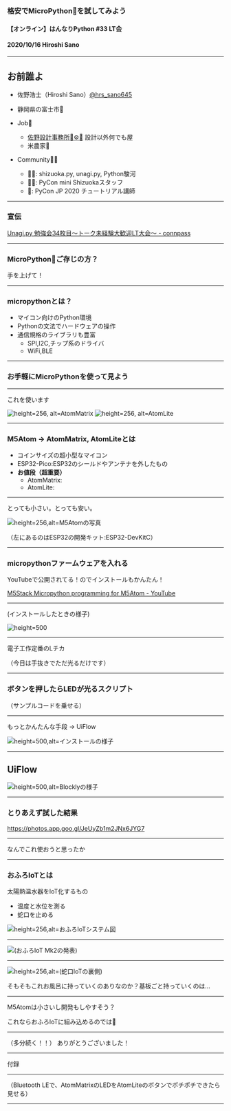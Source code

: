 ### 格安でMicroPython🐍を試してみよう

#### 【オンライン】はんなりPython #33 LT会

#### 2020/10/16 Hiroshi Sano

---

## お前誰よ

- 佐野浩士（Hiroshi Sano）[@hrs_sano645](https://twitter.com/hrs_sano645)
- 静岡県の富士市🗻

- Job💼
    - [佐野設計事務所🚗⚙️📏](https://sano-design.info) 設計以外何でも屋
    - 米農家🌾

- Community🧑‍💻
    - 🗻🐍: shizuoka.py, unagi.py, Python駿河
    - 🗻🐍: PyCon mini Shizuokaスタッフ
    - 🐍: PyCon JP 2020 チュートリアル講師

---

### 宣伝

[Unagi.py 勉強会34枚目～トーク未経験大歓迎LT大会～ - connpass](https://unagi-py.connpass.com/event/191172/)

---

### MicroPython🐍ご存じの方？

手を上げて！

---

### micropythonとは？

- マイコン向けのPython環境
- Pythonの文法でハードウェアの操作
- 通信規格のライブラリも豊富
  - SPI,I2C,チップ系のドライバ
  - WiFi,BLE

---

### お手軽にMicroPythonを使って見よう

---

これを使います

![height=256, alt=AtomMatrix](https://camo.githubusercontent.com/b79dc8ac6f64f859f6972860bb836fa8884358f3/68747470733a2f2f6d35737461636b2e6f73732d636e2d7368656e7a68656e2e616c6979756e63732e636f6d2f696d6167652f6d352d646f63735f686f6d65706167652f636f72652f61746f6d5f6d61747269785f30312e77656270)
![height=256, alt=AtomLite](https://camo.githubusercontent.com/cf43e2305efcefc96778b4e34e519dc00980366a/68747470733a2f2f6d35737461636b2e6f73732d636e2d7368656e7a68656e2e616c6979756e63732e636f6d2f696d6167652f6d352d646f63735f686f6d65706167652f636f72652f61746f6d5f6c6974655f30312e77656270)

---

### M5Atom -> AtomMatrix, AtomLiteとは

- コインサイズの超小型なマイコン
- ESP32-Pico:ESP32のシールドやアンテナを外したもの
- **お値段（超重要）**
  - AtomMatrix: 
  - AtomLite: 

---

とっても小さい。とっても安い。

![height=256,alt=M5Atomの写真](20201016_hannnaripy/img/PXL_20201010_060716412.jpg)

（左にあるのはESP32の開発キット:ESP32-DevKitC）

---

### micropythonファームウェアを入れる

YouTubeで公開されてる！のでインストールもかんたん！

[M5Stack Micropython programming for M5Atom - YouTube](https://www.youtube.com/watch?v=m3pynuxs0)

---

(インストールしたときの様子)

![height=500](20201016_hannnaripy/img/ss_2020-10-08_15.20.04.png)

---

電子工作定番のLチカ

（今日は手抜きでただ光るだけです）

---

### ボタンを押したらLEDが光るスクリプト

（サンプルコードを乗せる）

---

もっとかんたんな手段 -> UiFlow

![height=500,alt=インストールの様子](20201016_hannnaripy/img/ss_2020-10-07_21.49.04.png)

---

## UiFlow


![height=500,alt=Blocklyの様子](20201016_hannnaripy/img/ss_2020-10-08_15.08.14.png)

---

### とりあえず試した結果

https://photos.app.goo.gl/JeUyZb1m2JNx6JYG7

---

なんでこれ使おうと思ったか

---


### おふろIoTとは

太陽熱温水器をIoT化するもの

- 温度と水位を測る
- 蛇口を止める

![height=256,alt=おふろIoTシステム図](20201016_hannnaripy/img/ohutoiot_system_image.png)

---

![(おふろIoT Mk2の発表)](20201016_hannnaripy/img/iotlt_51_ohuroiot_01.png)

---

![height=256,alt=(蛇口IoTの裏側)](20201016_hannnaripy/img/FJIMG_20190429_174617.jpg)

そもそもこれお風呂に持っていくのありなのか？基板ごと持っていくのは…

---

M5Atomは小さいし開発もしやすそう？

これならおふろIoTに組み込めるのでは🤔

---

（多分続く！！）
ありがとうございました！

---

付録

---

（Bluetooth LEで、AtomMatrixのLEDをAtomLiteのボタンでポチポチできたら見せる）

---